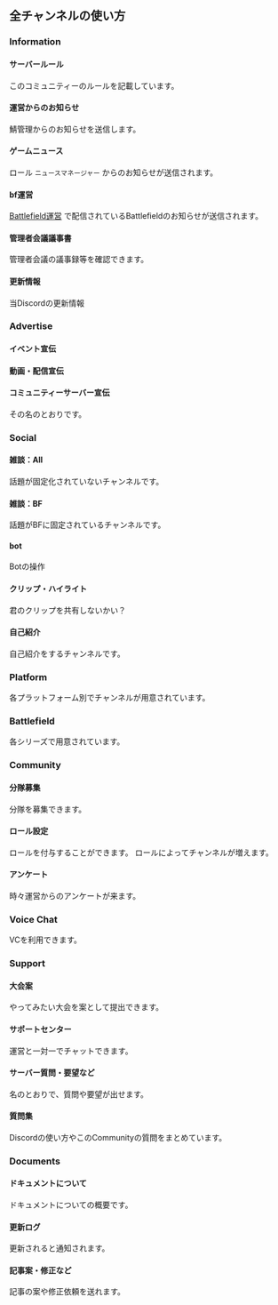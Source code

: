 ## 全チャンネルの使い方

### Information
#### サーバールール
このコミュニティーのルールを記載しています。
#### 運営からのお知らせ
鯖管理からのお知らせを送信します。
#### ゲームニュース
ロール `ニュースマネージャー` からのお知らせが送信されます。
#### bf運営
[Battlefield運営](https://discord.gg/battlefield) で配信されているBattlefieldのお知らせが送信されます。
#### 管理者会議議事書
管理者会議の議事録等を確認できます。
#### 更新情報
当Discordの更新情報
### Advertise
#### イベント宣伝
#### 動画・配信宣伝
#### コミュニティーサーバー宣伝
その名のとおりです。
### Social
#### 雑談：All
話題が固定化されていないチャンネルです。
#### 雑談：BF
話題がBFに固定されているチャンネルです。
#### bot
Botの操作
#### クリップ・ハイライト
君のクリップを共有しないかい？
#### 自己紹介
自己紹介をするチャンネルです。
### Platform
各プラットフォーム別でチャンネルが用意されています。
### Battlefield
各シリーズで用意されています。
### Community
#### 分隊募集
分隊を募集できます。
#### ロール設定
ロールを付与することができます。
ロールによってチャンネルが増えます。
#### アンケート
時々運営からのアンケートが来ます。
### Voice Chat
VCを利用できます。
### Support
#### 大会案
やってみたい大会を案として提出できます。
#### サポートセンター
運営と一対一でチャットできます。
#### サーバー質問・要望など
名のとおりで、質問や要望が出せます。
#### 質問集
Discordの使い方やこのCommunityの質問をまとめています。
### Documents
#### ドキュメントについて
ドキュメントについての概要です。
#### 更新ログ
更新されると通知されます。
#### 記事案・修正など
記事の案や修正依頼を送れます。